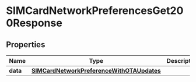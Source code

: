 

# SIMCardNetworkPreferencesGet200Response


## Properties

| Name | Type | Description | Notes |
|------------ | ------------- | ------------- | -------------|
|**data** | [**SIMCardNetworkPreferenceWithOTAUpdates**](SIMCardNetworkPreferenceWithOTAUpdates.md) |  |  [optional] |



